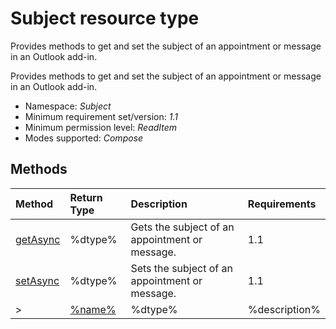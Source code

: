 # Subject resource type

Provides methods to get and set the subject of an appointment or message in an Outlook add-in.

Provides methods to get and set the subject of an appointment or message in an Outlook add-in.

*	Namespace: *Subject*
*	Minimum requirement set/version: *1.1*
*	Minimum permission level: *ReadItem*
*	Modes supported: *Compose*



## Methods

| Method	   | Return Type    | Description | Requirements|
|:-------------|:---------------|:------------|:----|
| [getAsync](getasync)     | %dtype% | Gets the subject of an appointment or message. | 1.1|  
| [setAsync](setasync)     | %dtype% | Sets the subject of an appointment or message. | 1.1|  
>| [%name%](%link%)     | %dtype% | %description% | %req%|

